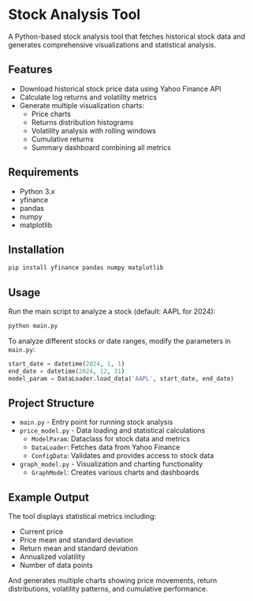 # Stock Analysis Tool

A Python-based stock analysis tool that fetches historical stock data and generates comprehensive visualizations and statistical analysis.

## Features

- Download historical stock price data using Yahoo Finance API
- Calculate log returns and volatility metrics
- Generate multiple visualization charts:
  - Price charts
  - Returns distribution histograms
  - Volatility analysis with rolling windows
  - Cumulative returns
  - Summary dashboard combining all metrics

## Requirements

- Python 3.x
- yfinance
- pandas
- numpy
- matplotlib

## Installation

```bash
pip install yfinance pandas numpy matplotlib
```

## Usage

Run the main script to analyze a stock (default: AAPL for 2024):

```bash
python main.py
```

To analyze different stocks or date ranges, modify the parameters in `main.py`:

```python
start_date = datetime(2024, 1, 1)
end_date = datetime(2024, 12, 31)
model_param = DataLoader.load_data('AAPL', start_date, end_date)
```

## Project Structure

- `main.py` - Entry point for running stock analysis
- `price_model.py` - Data loading and statistical calculations
  - `ModelParam`: Dataclass for stock data and metrics
  - `DataLoader`: Fetches data from Yahoo Finance
  - `ConfigData`: Validates and provides access to stock data
- `graph_model.py` - Visualization and charting functionality
  - `GraphModel`: Creates various charts and dashboards

## Example Output

The tool displays statistical metrics including:
- Current price
- Price mean and standard deviation
- Return mean and standard deviation
- Annualized volatility
- Number of data points

And generates multiple charts showing price movements, return distributions, volatility patterns, and cumulative performance.
